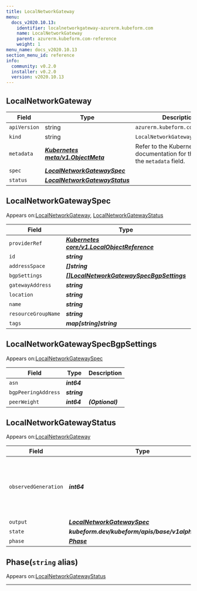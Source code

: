```yaml
---
title: LocalNetworkGateway
menu:
  docs_v2020.10.13:
    identifier: localnetworkgateway-azurerm.kubeform.com
    name: LocalNetworkGateway
    parent: azurerm.kubeform.com-reference
    weight: 1
menu_name: docs_v2020.10.13
section_menu_id: reference
info:
  community: v0.2.0
  installer: v0.2.0
  version: v2020.10.13
---
```


## LocalNetworkGateway
| Field | Type | Description |
| ------ | ----- | ----------- |
| `apiVersion` | string | `azurerm.kubeform.com/v1alpha1` |
|    `kind` | string | `LocalNetworkGateway` |
| `metadata` | ***[Kubernetes meta/v1.ObjectMeta](https://kubernetes.io/docs/reference/generated/kubernetes-api/v1.13/#objectmeta-v1-meta)***|Refer to the Kubernetes API documentation for the fields of the `metadata` field.|
| `spec` | ***[LocalNetworkGatewaySpec](#localnetworkgatewayspec)***||
| `status` | ***[LocalNetworkGatewayStatus](#localnetworkgatewaystatus)***||
## LocalNetworkGatewaySpec

Appears on:[LocalNetworkGateway](#localnetworkgateway), [LocalNetworkGatewayStatus](#localnetworkgatewaystatus)

| Field | Type | Description |
| ------ | ----- | ----------- |
| `providerRef` | ***[Kubernetes core/v1.LocalObjectReference](https://kubernetes.io/docs/reference/generated/kubernetes-api/v1.13/#localobjectreference-v1-core)***||
| `id` | ***string***||
| `addressSpace` | ***[]string***||
| `bgpSettings` | ***[[]LocalNetworkGatewaySpecBgpSettings](#localnetworkgatewayspecbgpsettings)***| ***(Optional)*** |
| `gatewayAddress` | ***string***||
| `location` | ***string***||
| `name` | ***string***||
| `resourceGroupName` | ***string***||
| `tags` | ***map[string]string***| ***(Optional)*** |
## LocalNetworkGatewaySpecBgpSettings

Appears on:[LocalNetworkGatewaySpec](#localnetworkgatewayspec)

| Field | Type | Description |
| ------ | ----- | ----------- |
| `asn` | ***int64***||
| `bgpPeeringAddress` | ***string***||
| `peerWeight` | ***int64***| ***(Optional)*** |
## LocalNetworkGatewayStatus

Appears on:[LocalNetworkGateway](#localnetworkgateway)

| Field | Type | Description |
| ------ | ----- | ----------- |
| `observedGeneration` | ***int64***| ***(Optional)*** Resource generation, which is updated on mutation by the API Server.|
| `output` | ***[LocalNetworkGatewaySpec](#localnetworkgatewayspec)***| ***(Optional)*** |
| `state` | ***kubeform.dev/kubeform/apis/base/v1alpha1.State***| ***(Optional)*** |
| `phase` | ***[Phase](#phase)***| ***(Optional)*** |
## Phase(`string` alias)

Appears on:[LocalNetworkGatewayStatus](#localnetworkgatewaystatus)

---
